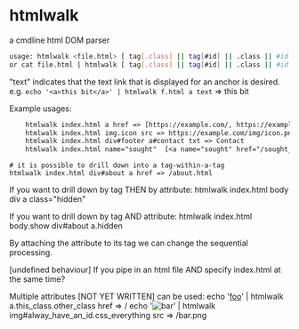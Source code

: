 # htmlwalk
a cmdline html DOM parser

```bash
usage: htmlwalk <file.html> [ tag[.class] || tag[#id] || .class || #id ] [ attr=["value"] || text ]  
or cat file.html | htmlwalk [ tag[.class] || tag[#id] || .class || #id ] [ attr=["value"] || text ]  
```

"text" indicates that the text link that is displayed for an anchor is desired. 
e.g. `echo '<a>this bit</a>' | htmlwalk f.html a text` => this bit

Example usages:
```txt
    htmlwalk index.html a href => [https://example.com/, https://example.com/menu, ... ]
    htmlwalk index.html img.icon src => https://example.com/img/icon.png
    htmlwalk index.html div#footer a#contact txt => Contact
    htmlwalk index.html name="sought"  [<a name="sought" href="/sought_link/">You want this!</a>, <div name="sought">foo</div>, ... ]
```

    # it is possible to drill down into a tag-within-a-tag
    htmlwalk index.html div#about a href => /about.html 

If you want to drill down by tag THEN by attribute:  htmlwalk index.html body div a class="hidden"

If you want to drill down by tag AND attribute:  htmlwalk index.html body.show div#about a.hidden

By attaching the attribute to its tag we can change the sequential processing.

[undefined behaviour]
If you pipe in an html file AND specify index.html at the same time?

Multiple attributes [NOT YET WRITTEN] can be used: 
	echo '<a class="other_class this_class" href="/">foo</a>' | htmlwalk a.this_class.other_class href => /
	echo '<img id="always_have_an_id" alt="bar" class="css_everything" src="/bar.png" />' | htmlwalk img#alway_have_an_id.css_everything src => /bar.png
